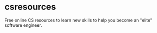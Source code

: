 # csresources
Free online CS resources to learn new skills to help you become an "elite" software engineer.

